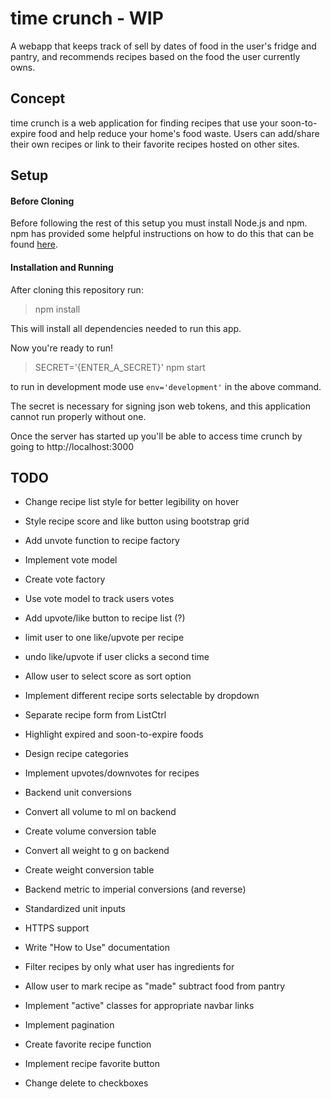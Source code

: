 # time crunch - WIP

A webapp that keeps track of sell by dates of food in the user's fridge and pantry, and recommends recipes based on the food the user currently owns.

## Concept

time crunch is a web application for finding recipes that use your soon-to-expire food and help reduce your home's food waste. Users can add/share their own recipes or link to their favorite recipes hosted on other sites.

## Setup

#### Before Cloning

Before following the rest of this setup you must install Node.js and npm. npm has provided some helpful instructions on how to do this that can be found [here](https://docs.npmjs.com/getting-started/installing-node).

#### Installation and Running

After cloning this repository run:

>npm install

This will install all dependencies needed to run this app.

Now you're ready to run!

>SECRET='{ENTER_A_SECRET}' npm start

to run in development mode use `env='development'` in the above command.

The secret is necessary for signing json web tokens, and this application cannot run properly without one.

Once the server has started up you'll be able to access time crunch by going to http://localhost:3000

## TODO

* Change recipe list style for better legibility on hover

* Style recipe score and like button using bootstrap grid

* Add unvote function to recipe factory

* Implement vote model

* Create vote factory

* Use vote model to track users votes

* Add upvote/like button to recipe list (?)

* limit user to one like/upvote per recipe

* undo like/upvote if user clicks a second time

* Allow user to select score as sort option

* Implement different recipe sorts selectable by dropdown

* Separate recipe form from ListCtrl

* Highlight expired and soon-to-expire foods

* Design recipe categories

* Implement upvotes/downvotes for recipes

* Backend unit conversions

* Convert all volume to ml on backend

* Create volume conversion table

* Convert all weight to g on backend

* Create weight conversion table

* Backend metric to imperial conversions (and reverse)

* Standardized unit inputs

* HTTPS support

* Write "How to Use" documentation

* Filter recipes by only what user has ingredients for

* Allow user to mark recipe as "made" subtract food from pantry

* Implement "active" classes for appropriate navbar links

* Implement pagination

* Create favorite recipe function

* Implement recipe favorite button

* Change delete to checkboxes